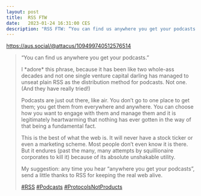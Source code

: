 ```yaml
---
layout: post
title:  RSS FTW
date:   2023-01-24 16:31:00 CES
description: "RSS FTW: “You can find us anywhere you get your podcasts.”"
---
```



<https://aus.social/@attacus/109499740512576514>

> “You can find us anywhere you get your podcasts.”
>
> I \*adore\* this phrase, because it has been like two whole-ass decades and not one single venture capital darling has managed to unseat plain RSS as the distribution method for podcasts. Not one. (And they have really tried!)
>
> Podcasts are just out there, like air. You don’t go to one place to get them; you get them from everywhere and anywhere. You can choose how you want to engage with them and manage them and it is legitimately heartwarming that nothing has ever gotten in the way of that being a fundamental fact.
>
> This is the best of what the web is. It will never have a stock ticker or even a marketing scheme. Most people don’t even know it is there. But it endures (past the many, many attempts by squillionaire corporates to kill it) because of its absolute unshakable utility.
>
> My suggestion: any time you hear “anywhere you get your podcasts”, send a little thanks to RSS for keeping the real web alive.
>
> [#RSS](https://aus.social/tags/RSS) [#Podcasts](https://aus.social/tags/Podcasts) [#ProtocolsNotProducts](https://aus.social/tags/ProtocolsNotProducts)
